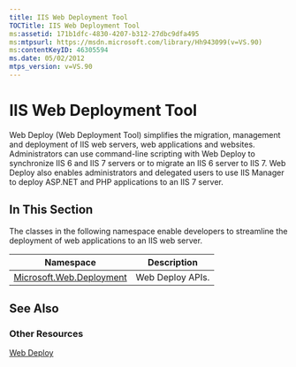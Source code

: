 ```yaml
---
title: IIS Web Deployment Tool
TOCTitle: IIS Web Deployment Tool
ms:assetid: 171b1dfc-4830-4207-b312-27dbc9dfa495
ms:mtpsurl: https://msdn.microsoft.com/library/Hh943099(v=VS.90)
ms:contentKeyID: 46305594
ms.date: 05/02/2012
mtps_version: v=VS.90
---
```


# IIS Web Deployment Tool

Web Deploy (Web Deployment Tool) simplifies the migration, management and deployment of IIS web servers, web applications and websites. Administrators can use command-line scripting with Web Deploy to synchronize IIS 6 and IIS 7 servers or to migrate an IIS 6 server to IIS 7. Web Deploy also enables administrators and delegated users to use IIS Manager to deploy ASP.NET and PHP applications to an IIS 7 server.

## In This Section

The classes in the following namespace enable developers to streamline the deployment of web applications to an IIS web server.

|Namespace|Description|
|--- |--- |
|[Microsoft.Web.Deployment](https://msdn.microsoft.com/library/microsoft.web.deployment)|Web Deploy APIs.|

## See Also

### Other Resources

[Web Deploy](https://go.microsoft.com/fwlink/?linkid=247911)
